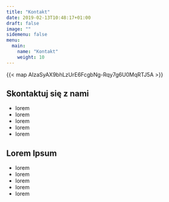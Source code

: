 ```yaml
---
title: "Kontakt"
date: 2019-02-13T10:48:17+01:00
draft: false
image: ""
sidemenu: false
menu:
  main:
    name: "Kontakt"
    weight: 10
---
```


{{< map AIzaSyAX9bhLzUrE6FcgbNg-Rqy7g6U0MqRTJ5A >}}

## Skontaktuj się z nami
* lorem 
* lorem 
* lorem 
* lorem 
* lorem 

## Lorem Ipsum
* lorem 
* lorem 
* lorem 
* lorem 
* lorem 
